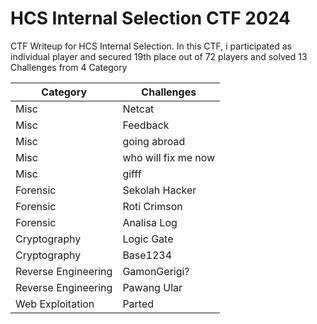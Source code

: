 # HCS Internal Selection CTF 2024

CTF Writeup for HCS Internal Selection. In this CTF, i participated as individual player and secured 19th place out of 72 players and solved 13 Challenges from 4 Category

| Category             | Challenges          |
| -------------------- | ------------------- |
| Misc                 | Netcat              |
| Misc                 | Feedback            |
| Misc                 | going abroad        |
| Misc                 | who will fix me now |
| Misc                 | gifff               |
| Forensic             | Sekolah Hacker      |
| Forensic             | Roti Crimson        |
| Forensic             | Analisa Log         |
| Cryptography         | Logic Gate          |
| Cryptography         | Base1234            |
| Reverse Engineering  | GamonGerigi?        |
| Reverse Engineering  | Pawang Ular         |
| Web Exploitation     | Parted              |
